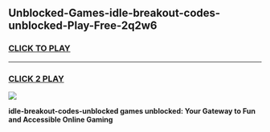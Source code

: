 
## Unblocked-Games-idle-breakout-codes-unblocked-Play-Free-2q2w6
<h3>
<a href="https://premium76.site?title=idle-breakout-codes-unblocked&ref=12A">CLICK TO PLAY</a></h3>
<hr>

<h3>
<a href="https://premium76.site?title=idle-breakout-codes-unblocked&ref=12A">CLICK 2 PLAY</a>
  
</h3>

<a href="https://premium76.site?title=idle-breakout-codes-unblocked&ref=12A"><img src="https://clearcache.store/games.png"></a>


**idle-breakout-codes-unblocked games unblocked: Your Gateway to Fun and Accessible Online Gaming**

